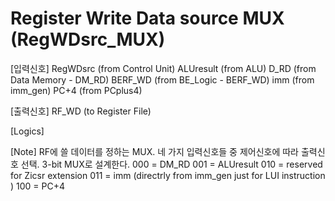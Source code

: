 # Register Write Data source MUX (RegWDsrc_MUX)

[입력신호]
RegWDsrc    (from Control Unit)
ALUresult   (from ALU)
D_RD        (from Data Memory - DM_RD)
BERF_WD     (from BE_Logic - BERF_WD)
imm         (from imm_gen)
PC+4        (from PCplus4)

[출력신호]
RF_WD       (to Register File)

[Logics]


[Note]
RF에 쓸 데이터를 정하는 MUX. 
네 가지 입력신호들 중 제어신호에 따라 출력신호 선택. 
3-bit MUX로 설계한다. 
 000 = DM_RD
 001 = ALUresult
 010 = reserved for Zicsr extension
 011 = imm (directrly from imm_gen just for LUI instruction )
 100 = PC+4